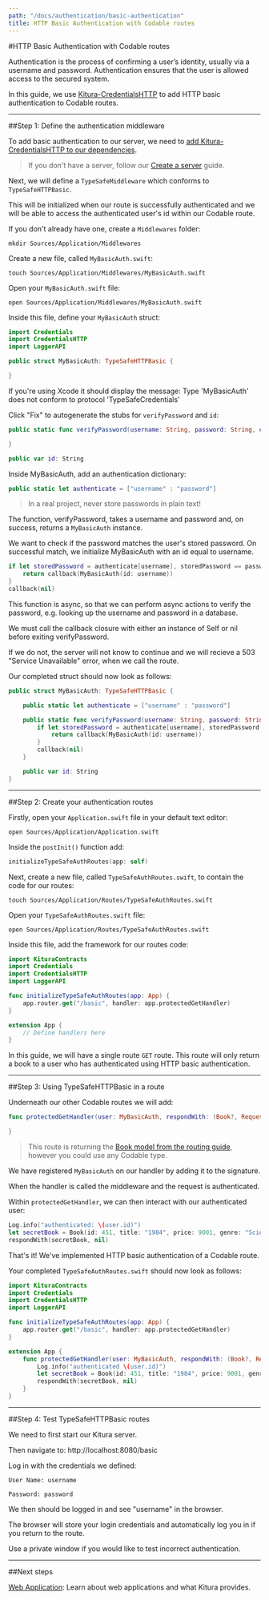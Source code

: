 ```yaml
---
path: "/docs/authentication/basic-authentication"
title: HTTP Basic Authentication with Codable routes
---
```


#HTTP Basic Authentication with Codable routes

Authentication is the process of confirming a user’s identity, usually via a username and password. Authentication ensures that the user is allowed access to the secured system.

In this guide, we use [Kitura-CredentialsHTTP](https://github.com/IBM-Swift/Kitura-CredentialsHTTP) to add HTTP basic authentication to Codable routes.

---

##Step 1: Define the authentication middleware

To add basic authentication to our server, we need to [add Kitura-CredentialsHTTP to our dependencies](https://github.com/IBM-Swift/Kitura-CredentialsHTTP#add-dependencies).

> If you don't have a server, follow our [Create a server](../getting-started/create-server-cli) guide.

Next, we will define a `TypeSafeMiddleware` which conforms to `TypeSafeHTTPBasic`.

This will be initialized when our route is successfully authenticated and we will be able to access the authenticated user's id within our Codable route.

If you don't already have one, create a `Middlewares` folder:

```
mkdir Sources/Application/Middlewares
```

Create a new file, called `MyBasicAuth.swift`:

```
touch Sources/Application/Middlewares/MyBasicAuth.swift
```

Open your `MyBasicAuth.swift` file:

```
open Sources/Application/Middlewares/MyBasicAuth.swift
```

Inside this file, define your `MyBasicAuth` struct:

```swift
import Credentials
import CredentialsHTTP
import LoggerAPI

public struct MyBasicAuth: TypeSafeHTTPBasic {

}
```

If you're using Xcode it should display the message: Type 'MyBasicAuth' does not conform to protocol 'TypeSafeCredentials'

Click "Fix" to autogenerate the stubs for `verifyPassword` and `id`:

```swift
public static func verifyPassword(username: String, password: String, callback: @escaping (MyBasicAuth?) -> Void) {

}

public var id: String
```

Inside MyBasicAuth, add an authentication dictionary:

```swift
public static let authenticate = ["username" : "password"]
```

> In a real project, never store passwords in plain text!

The function, verifyPassword, takes a username and password and, on success, returns a `MyBasicAuth` instance.

We want to check if the password matches the user's stored password. On successful match, we initialize MyBasicAuth with an id equal to username.

```swift
if let storedPassword = authenticate[username], storedPassword == password {
    return callback(MyBasicAuth(id: username))
}
callback(nil)
```

This function is async, so that we can perform async actions to verify the password, e.g. looking up the username and password in a database.

We must call the callback closure with either an instance of Self or nil before exiting verifyPassword.

If we do not, the server will not know to continue and we will recieve a 503 "Service Unavailable" error, when we call the route.

Our completed struct should now look as follows:

```swift
public struct MyBasicAuth: TypeSafeHTTPBasic {

    public static let authenticate = ["username" : "password"]

    public static func verifyPassword(username: String, password: String, callback: @escaping (MyBasicAuth?) -> Void) {
        if let storedPassword = authenticate[username], storedPassword == password {
            return callback(MyBasicAuth(id: username))
        }
        callback(nil)
    }

    public var id: String
}
```

---

##Step 2: Create your authentication routes

Firstly, open your `Application.swift` file in your default text editor:

```
open Sources/Application/Application.swift
```

Inside the `postInit()` function add:

```swift
initializeTypeSafeAuthRoutes(app: self)
```

Next, create a new file, called `TypeSafeAuthRoutes.swift`, to contain the code for our routes:

```
touch Sources/Application/Routes/TypeSafeAuthRoutes.swift
```

Open your `TypeSafeAuthRoutes.swift` file:

```
open Sources/Application/Routes/TypeSafeAuthRoutes.swift
```

Inside this file, add the framework for our routes code:
```swift
import KituraContracts
import Credentials
import CredentialsHTTP
import LoggerAPI

func initializeTypeSafeAuthRoutes(app: App) {
    app.router.get("/basic", handler: app.protectedGetHandler)
}

extension App {
    // Define handlers here
}
```

In this guide, we will have a single route `GET` route. This route will only return a book to a user who has authenticated using HTTP basic authentication.

---

##Step 3: Using TypeSafeHTTPBasic in a route

Underneath our other Codable routes we will add:

```swift
func protectedGetHandler(user: MyBasicAuth, respondWith: (Book?, RequestError?) -> Void) {

}
```

> This route is returning the [Book model from the routing guide](../routing/what-is-routing#bookmodel), however you could use any Codable type.

We have registered `MyBasicAuth` on our handler by adding it to the signature.

When the handler is called the middleware and the request is authenticated.

Within `protectedGetHandler`, we can then interact with our authenticated user:

```swift
Log.info("authenticated: \(user.id)")
let secretBook = Book(id: 451, title: "1984", price: 9001, genre: "Science Fiction")
respondWith(secretBook, nil)
```

That's it! We've implemented HTTP basic authentication of a Codable route.

Your completed `TypeSafeAuthRoutes.swift` should now look as follows:

```swift
import KituraContracts
import Credentials
import CredentialsHTTP
import LoggerAPI

func initializeTypeSafeAuthRoutes(app: App) {
    app.router.get("/basic", handler: app.protectedGetHandler)
}

extension App {
    func protectedGetHandler(user: MyBasicAuth, respondWith: (Book?, RequestError?) -> Void) {
        Log.info("authenticated \(user.id)")
        let secretBook = Book(id: 451, title: "1984", price: 9001, genre: "Science Fiction")
        respondWith(secretBook, nil)
    }
}
```
---

##Step 4: Test TypeSafeHTTPBasic routes

We need to first start our Kitura server.

Then navigate to: http://localhost:8080/basic

Log in with the credentials we defined:

```
User Name: username
```

```
Password: password
```

We then should be logged in and see "username" in the browser.

The browser will store your login credentials and automatically log you in if you return to the route.

Use a private window if you would like to test incorrect authentication.

---

##Next steps

[Web Application](../web/what-is-templating): Learn about web applications and what Kitura provides.
